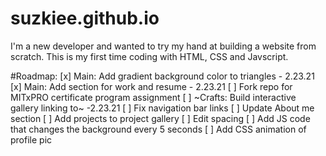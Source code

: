 # suzkiee.github.io

I'm a new developer and wanted to try my hand at building a website from scratch. This is my first time coding with HTML, CSS and Javscript.

#Roadmap: 
[x] Main: Add gradient background color to triangles - 2.23.21
[x] Main: Add section for work and resume - 2.23.21
[ ] Fork repo for MITxPRO certificate program assignment
[ ] ~Crafts: Build interactive gallery linking to~ -2.23.21
[ ] Fix navigation bar links
[ ] Update About me section
[ ] Add projects to project gallery 
[ ] Edit spacing
[ ] Add JS code that changes the background every 5 seconds
[ ] Add CSS animation of profile pic 
